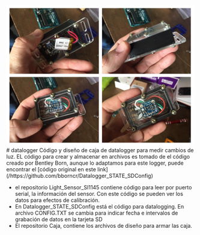 <img src="Imagenes/004.JPG" width="500">
# datalogger
Código y diseño de caja de datalogger para medir cambios de luz. EL código para crear y almacenar en archivos es tomado de el código creado por Bentley Born, aunque lo adaptamos para este logger, puede encontrar el [código original en este link](/https://github.com/bborncr/Datalogger_STATE_SDConfig)

* el repositorio Light_Sensor_SI1145 contiene código para leer por puerto serial, la información del sensor. Con este código se pueden ver los datos para efectos de calibración.
* En Datalogger_STATE_SDConfig está el código para datalogging.  En archivo CONFIG.TXT se cambia para indicar fecha e intervalos de grabación de datos en la tarjeta SD
* El repositorio Caja, contiene los archivos de diseño para armar las caja.
